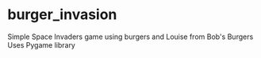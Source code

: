 # burger_invasion
Simple Space Invaders game using burgers and Louise from Bob's Burgers
Uses Pygame library
